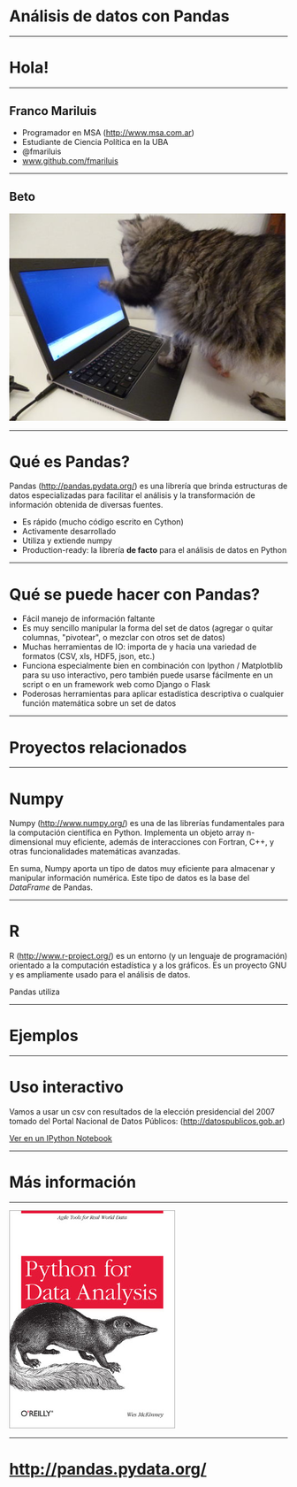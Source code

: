 # Análisis de datos con Pandas

---

# Hola!

---

## Franco Mariluis

- Programador en MSA (http://www.msa.com.ar)
- Estudiante de Ciencia Política en la UBA
- @fmariluis
- www.github.com/fmariluis

---

## Beto


![Beto](images/beto.jpg)

---

# Qué es Pandas?

Pandas (http://pandas.pydata.org/) es una librería que brinda
estructuras de datos especializadas para facilitar el análisis y la
transformación de información obtenida de diversas fuentes.

- Es rápido (mucho código escrito en Cython)
- Activamente desarrollado
- Utiliza y extiende numpy
- Production-ready: la librería **de facto** para el análisis de datos
  en Python

---

# Qué se puede hacer con Pandas?


- Fácil manejo de información faltante
- Es muy sencillo manipular la forma del set de datos (agregar o quitar
  columnas, "pivotear", o mezclar con otros set de datos)
- Muchas herramientas de IO: importa de y hacia una variedad de formatos
  (CSV, xls, HDF5, json, etc.)
- Funciona especialmente bien en combinación con Ipython / Matplotblib
  para su uso interactivo, pero también puede usarse fácilmente en un
script o en un framework web como Django o Flask
- Poderosas herramientas para aplicar estadística descriptiva o
  cualquier función matemática sobre un set de datos

---

# Proyectos relacionados

---

# Numpy

Numpy (http://www.numpy.org/) es una de las librerías fundamentales para
la computación científica en Python. Implementa un objeto array
n-dimensional muy eficiente, además de interacciones con Fortran, C++, y
otras funcionalidades matemáticas avanzadas.

En suma, Numpy aporta un tipo de datos muy eficiente para almacenar y
manipular información numérica. Este tipo de datos es la base del
*DataFrame* de Pandas.

---

# R

R (http://www.r-project.org/) es un entorno (y un lenguaje de programación) orientado a la
computación estadística y a los gráficos. Es un proyecto GNU y es
ampliamente usado para el análisis de datos.

Pandas utiliza 

---

# Ejemplos


---

# Uso interactivo

Vamos a usar un csv con resultados de la elección presidencial del 2007 tomado del Portal Nacional de Datos Públicos: (http://datospublicos.gob.ar)

[Ver en un IPython Notebook](http://127.0.0.1:8888/ae8cd589-9ce2-4bf4-9b63-ea3ebef3678c)

---

# Más información

---

![Python for Data Analysis](images/pandas_cover.jpg)

---

# http://pandas.pydata.org/
